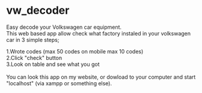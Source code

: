 # vw_decoder
Easy decode your Volkswagen car equipment.<br />
This web based app allow check what factory instaled in your volkswagen car in 3 simple steps;

1.Wrote codes (max 50 codes on mobile max 10 codes)<br/>
2.Click "check" button<br />
3.Look on table and see what you got<br />
<br />
You can look this app on my website, or dowload to your computer and start "localhost" (via xampp or something else).
